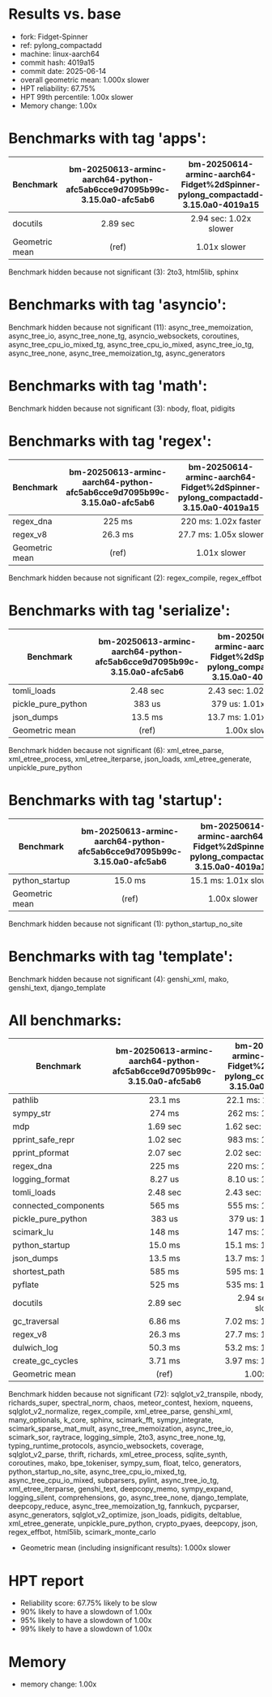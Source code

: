 # Results vs. base

- fork: Fidget-Spinner
- ref: pylong_compactadd
- machine: linux-aarch64
- commit hash: 4019a15
- commit date: 2025-06-14
- overall geometric mean: 1.000x slower
- HPT reliability: 67.75%
- HPT 99th percentile: 1.00x slower
- Memory change: 1.00x

Benchmarks with tag 'apps':
===========================

| Benchmark      | bm-20250613-arminc-aarch64-python-afc5ab6cce9d7095b99c-3.15.0a0-afc5ab6 | bm-20250614-arminc-aarch64-Fidget%2dSpinner-pylong_compactadd-3.15.0a0-4019a15 |
|----------------|:-----------------------------------------------------------------------:|:------------------------------------------------------------------------------:|
| docutils       | 2.89 sec                                                                | 2.94 sec: 1.02x slower                                                         |
| Geometric mean | (ref)                                                                   | 1.01x slower                                                                   |

Benchmark hidden because not significant (3): 2to3, html5lib, sphinx

Benchmarks with tag 'asyncio':
==============================

Benchmark hidden because not significant (11): async_tree_memoization, async_tree_io, async_tree_none_tg, asyncio_websockets, coroutines, async_tree_cpu_io_mixed_tg, async_tree_cpu_io_mixed, async_tree_io_tg, async_tree_none, async_tree_memoization_tg, async_generators

Benchmarks with tag 'math':
===========================

Benchmark hidden because not significant (3): nbody, float, pidigits

Benchmarks with tag 'regex':
============================

| Benchmark      | bm-20250613-arminc-aarch64-python-afc5ab6cce9d7095b99c-3.15.0a0-afc5ab6 | bm-20250614-arminc-aarch64-Fidget%2dSpinner-pylong_compactadd-3.15.0a0-4019a15 |
|----------------|:-----------------------------------------------------------------------:|:------------------------------------------------------------------------------:|
| regex_dna      | 225 ms                                                                  | 220 ms: 1.02x faster                                                           |
| regex_v8       | 26.3 ms                                                                 | 27.7 ms: 1.05x slower                                                          |
| Geometric mean | (ref)                                                                   | 1.01x slower                                                                   |

Benchmark hidden because not significant (2): regex_compile, regex_effbot

Benchmarks with tag 'serialize':
================================

| Benchmark          | bm-20250613-arminc-aarch64-python-afc5ab6cce9d7095b99c-3.15.0a0-afc5ab6 | bm-20250614-arminc-aarch64-Fidget%2dSpinner-pylong_compactadd-3.15.0a0-4019a15 |
|--------------------|:-----------------------------------------------------------------------:|:------------------------------------------------------------------------------:|
| tomli_loads        | 2.48 sec                                                                | 2.43 sec: 1.02x faster                                                         |
| pickle_pure_python | 383 us                                                                  | 379 us: 1.01x faster                                                           |
| json_dumps         | 13.5 ms                                                                 | 13.7 ms: 1.01x slower                                                          |
| Geometric mean     | (ref)                                                                   | 1.00x slower                                                                   |

Benchmark hidden because not significant (6): xml_etree_parse, xml_etree_process, xml_etree_iterparse, json_loads, xml_etree_generate, unpickle_pure_python

Benchmarks with tag 'startup':
==============================

| Benchmark      | bm-20250613-arminc-aarch64-python-afc5ab6cce9d7095b99c-3.15.0a0-afc5ab6 | bm-20250614-arminc-aarch64-Fidget%2dSpinner-pylong_compactadd-3.15.0a0-4019a15 |
|----------------|:-----------------------------------------------------------------------:|:------------------------------------------------------------------------------:|
| python_startup | 15.0 ms                                                                 | 15.1 ms: 1.01x slower                                                          |
| Geometric mean | (ref)                                                                   | 1.00x slower                                                                   |

Benchmark hidden because not significant (1): python_startup_no_site

Benchmarks with tag 'template':
===============================

Benchmark hidden because not significant (4): genshi_xml, mako, genshi_text, django_template

All benchmarks:
===============

| Benchmark            | bm-20250613-arminc-aarch64-python-afc5ab6cce9d7095b99c-3.15.0a0-afc5ab6 | bm-20250614-arminc-aarch64-Fidget%2dSpinner-pylong_compactadd-3.15.0a0-4019a15 |
|----------------------|:-----------------------------------------------------------------------:|:------------------------------------------------------------------------------:|
| pathlib              | 23.1 ms                                                                 | 22.1 ms: 1.05x faster                                                          |
| sympy_str            | 274 ms                                                                  | 262 ms: 1.05x faster                                                           |
| mdp                  | 1.69 sec                                                                | 1.62 sec: 1.04x faster                                                         |
| pprint_safe_repr     | 1.02 sec                                                                | 983 ms: 1.03x faster                                                           |
| pprint_pformat       | 2.07 sec                                                                | 2.02 sec: 1.03x faster                                                         |
| regex_dna            | 225 ms                                                                  | 220 ms: 1.02x faster                                                           |
| logging_format       | 8.27 us                                                                 | 8.10 us: 1.02x faster                                                          |
| tomli_loads          | 2.48 sec                                                                | 2.43 sec: 1.02x faster                                                         |
| connected_components | 565 ms                                                                  | 555 ms: 1.02x faster                                                           |
| pickle_pure_python   | 383 us                                                                  | 379 us: 1.01x faster                                                           |
| scimark_lu           | 148 ms                                                                  | 147 ms: 1.00x faster                                                           |
| python_startup       | 15.0 ms                                                                 | 15.1 ms: 1.01x slower                                                          |
| json_dumps           | 13.5 ms                                                                 | 13.7 ms: 1.01x slower                                                          |
| shortest_path        | 585 ms                                                                  | 595 ms: 1.02x slower                                                           |
| pyflate              | 525 ms                                                                  | 535 ms: 1.02x slower                                                           |
| docutils             | 2.89 sec                                                                | 2.94 sec: 1.02x slower                                                         |
| gc_traversal         | 6.86 ms                                                                 | 7.02 ms: 1.02x slower                                                          |
| regex_v8             | 26.3 ms                                                                 | 27.7 ms: 1.05x slower                                                          |
| dulwich_log          | 50.3 ms                                                                 | 53.2 ms: 1.06x slower                                                          |
| create_gc_cycles     | 3.71 ms                                                                 | 3.97 ms: 1.07x slower                                                          |
| Geometric mean       | (ref)                                                                   | 1.00x faster                                                                   |

Benchmark hidden because not significant (72): sqlglot_v2_transpile, nbody, richards_super, spectral_norm, chaos, meteor_contest, hexiom, nqueens, sqlglot_v2_normalize, regex_compile, xml_etree_parse, genshi_xml, many_optionals, k_core, sphinx, scimark_fft, sympy_integrate, scimark_sparse_mat_mult, async_tree_memoization, async_tree_io, scimark_sor, raytrace, logging_simple, 2to3, async_tree_none_tg, typing_runtime_protocols, asyncio_websockets, coverage, sqlglot_v2_parse, thrift, richards, xml_etree_process, sqlite_synth, coroutines, mako, bpe_tokeniser, sympy_sum, float, telco, generators, python_startup_no_site, async_tree_cpu_io_mixed_tg, async_tree_cpu_io_mixed, subparsers, pylint, async_tree_io_tg, xml_etree_iterparse, genshi_text, deepcopy_memo, sympy_expand, logging_silent, comprehensions, go, async_tree_none, django_template, deepcopy_reduce, async_tree_memoization_tg, fannkuch, pycparser, async_generators, sqlglot_v2_optimize, json_loads, pidigits, deltablue, xml_etree_generate, unpickle_pure_python, crypto_pyaes, deepcopy, json, regex_effbot, html5lib, scimark_monte_carlo

- Geometric mean (including insignificant results): 1.000x slower

# HPT report

- Reliability score: 67.75% likely to be slow
- 90% likely to have a slowdown of 1.00x
- 95% likely to have a slowdown of 1.00x
- 99% likely to have a slowdown of 1.00x

# Memory
- memory change: 1.00x